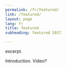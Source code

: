 ```yaml
---
permalink: /fr/featured/
link: /featured/
layout: page
lang: fr
title: featured
subheading: featured 2017

---
```


excerpt.

<!-- more -->

Introduction. Video?